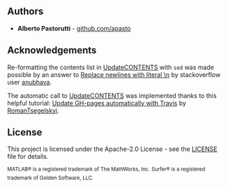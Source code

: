 
## Authors

- **Alberto Pastorutti** - [github.com/apasto](https://github.com/apasto)

## Acknowledgements

Re-formatting the contents list in [UpdateCONTENTS](UpdateCONTENTS.sh) with `sed` was made possible by an answer to [Replace newlines with literal \n](https://stackoverflow.com/a/38672741/3146014) by stackoverflow user [anubhava](https://stackoverflow.com/users/548225/anubhava).

The automatic call to [UpdateCONTENTS](UpdateCONTENTS.sh) was implemented thanks to this helpful tutorial: [Update GH-pages automatically with Travis](https://romantsegelskyi.github.io/blog//2015/09/14/gh-pages-travis/) by [RomanTsegelskyi](https://github.com/RomanTsegelskyi).


## License

This project is licensed under the Apache-2.0 License - see the [LICENSE](LICENSE) file for details.

<sup>MATLAB® is a registered trademark of The MathWorks, Inc.</sup>
<sup>Surfer® is a registered trademark of Golden Software, LLC.</sup>